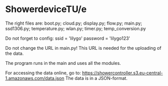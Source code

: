 # ShowerdeviceTU/e
The right files are:
boot.py;
cloud.py;
display.py;
flow.py;
main.py;
ssd1306.py;
temperature.py;
wlan.py;
timer.py;
temp_conversion.py

Do not forget to config:
ssid = 'lilygo'
password = 'lilygo123'

Do not change the URL in main.py!
This URL is needed for the uploading of the data.

The program runs in the main and uses all the modules. 

For accessing the data online, go to: https://showercontroller.s3.eu-central-1.amazonaws.com/data.json
The data is in a JSON-format.
